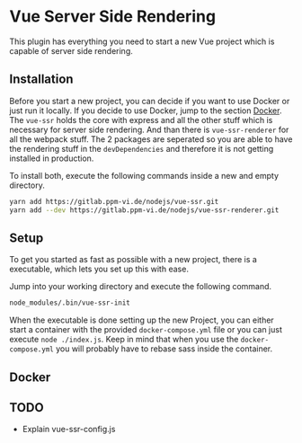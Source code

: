 # Vue Server Side Rendering

This plugin has everything you need to start a new Vue project which is capable of server side rendering.  

## Installation

Before you start a new project, you can decide if you want to use Docker or just run it locally. If you decide to use Docker, jump to the section [Docker](#Docker).  
The `vue-ssr` holds the core with express and all the other stuff which is necessary for server side rendering. And than there is `vue-ssr-renderer` for all the webpack stuff. The 2 packages are seperated so you are able to have the rendering stuff in the `devDependencies` and therefore it is not getting installed in production. 

To install both, execute the following commands inside a new and empty directory.
```bash
yarn add https://gitlab.ppm-vi.de/nodejs/vue-ssr.git
yarn add --dev https://gitlab.ppm-vi.de/nodejs/vue-ssr-renderer.git
```

## Setup

To get you started as fast as possible with a new project, there is a executable, which lets you set up this with ease.  

Jump into your working directory and execute the following command.
```bash
node_modules/.bin/vue-ssr-init
```

When the executable is done setting up the new Project, you can either start a container with the provided `docker-compose.yml` file or you can just execute `node ./index.js`. 
Keep in mind that when you use the `docker-compose.yml` you will probably have to rebase sass inside the container.

## Docker


## TODO
- Explain vue-ssr-config.js